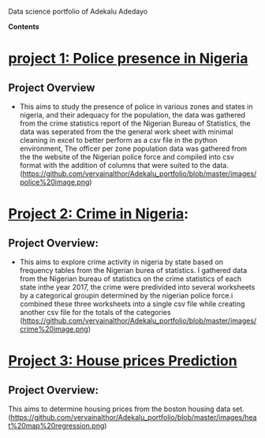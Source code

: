 
Data science portfolio of Adekalu Adedayo

**Contents**

# [**project 1: Police presence in Nigeria**](https://github.com/vervainalthor/Exploring-Nigeria-through-data)

 ## **Project Overview** 
* This aims to study the presence of police in various zones and states in nigeria, and their adequacy for the population, the data was gathered from the crime statistics report of the Nigerian Bureau of Statistics, the data was seperated from the the general work sheet with minimal cleaning in excel to better perform as a csv file in the python environment, The officer per zone population data was gathered from the the website of the Nigerian police force and compiled into csv format with the addition of columns that were suited to the data.
(https://github.com/vervainalthor/Adekalu_portfolio/blob/master/images/police%20image.png)


# [**Project 2: Crime in Nigeria**](https://github.com/vervainalthor/Exploring-Nigeria-through-data):

## **Project Overview:**
* This aims to explore crime activity in nigeria by state based on frequency tables from the Nigerian burea of statistics. I gathered data from the Nigerian bureau of statistics on the crime statistics of each state inthe year 2017, the crime were predivided into several worksheets by a categorical groupin determined by the nigerian police force.i combined these three worksheets into a single csv file while creating another csv file for the totals of the categories
(https://github.com/vervainalthor/Adekalu_portfolio/blob/master/images/crime%20image.png)


# [**Project 3: House prices Prediction**](https://github.com/vervainalthor/Learning-data-science/blob/master/My%20take%20on%20housing%20price%20regression.ipynb)
## **Project Overview:**
This aims to determine housing prices from the boston housing data set.
(https://github.com/vervainalthor/Adekalu_portfolio/blob/master/images/heat%20map%20regression.png)
